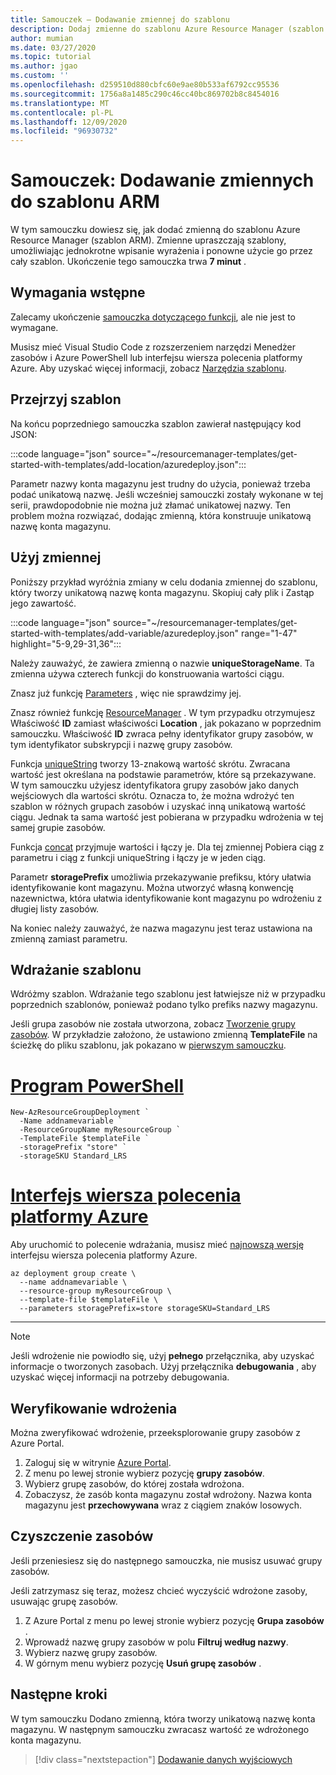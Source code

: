 ```yaml
---
title: Samouczek — Dodawanie zmiennej do szablonu
description: Dodaj zmienne do szablonu Azure Resource Manager (szablon ARM), aby uprościć składnię.
author: mumian
ms.date: 03/27/2020
ms.topic: tutorial
ms.author: jgao
ms.custom: ''
ms.openlocfilehash: d259510d880cbfc60e9ae80b533af6792cc95536
ms.sourcegitcommit: 1756a8a1485c290c46cc40bc869702b8c8454016
ms.translationtype: MT
ms.contentlocale: pl-PL
ms.lasthandoff: 12/09/2020
ms.locfileid: "96930732"
---
```

# <a name="tutorial-add-variables-to-your-arm-template"></a>Samouczek: Dodawanie zmiennych do szablonu ARM

W tym samouczku dowiesz się, jak dodać zmienną do szablonu Azure Resource Manager (szablon ARM). Zmienne upraszczają szablony, umożliwiając jednokrotne wpisanie wyrażenia i ponowne użycie go przez cały szablon. Ukończenie tego samouczka trwa **7 minut** .

## <a name="prerequisites"></a>Wymagania wstępne

Zalecamy ukończenie [samouczka dotyczącego funkcji](template-tutorial-add-functions.md), ale nie jest to wymagane.

Musisz mieć Visual Studio Code z rozszerzeniem narzędzi Menedżer zasobów i Azure PowerShell lub interfejsu wiersza polecenia platformy Azure. Aby uzyskać więcej informacji, zobacz [Narzędzia szablonu](template-tutorial-create-first-template.md#get-tools).

## <a name="review-template"></a>Przejrzyj szablon

Na końcu poprzedniego samouczka szablon zawierał następujący kod JSON:

:::code language="json" source="~/resourcemanager-templates/get-started-with-templates/add-location/azuredeploy.json":::

Parametr nazwy konta magazynu jest trudny do użycia, ponieważ trzeba podać unikatową nazwę. Jeśli wcześniej samouczki zostały wykonane w tej serii, prawdopodobnie nie można już złamać unikatowej nazwy. Ten problem można rozwiązać, dodając zmienną, która konstruuje unikatową nazwę konta magazynu.

## <a name="use-variable"></a>Użyj zmiennej

Poniższy przykład wyróżnia zmiany w celu dodania zmiennej do szablonu, który tworzy unikatową nazwę konta magazynu. Skopiuj cały plik i Zastąp jego zawartość.

:::code language="json" source="~/resourcemanager-templates/get-started-with-templates/add-variable/azuredeploy.json" range="1-47" highlight="5-9,29-31,36":::

Należy zauważyć, że zawiera zmienną o nazwie **uniqueStorageName**. Ta zmienna używa czterech funkcji do konstruowania wartości ciągu.

Znasz już funkcję [Parameters](template-functions-deployment.md#parameters) , więc nie sprawdzimy jej.

Znasz również funkcję [ResourceManager](template-functions-resource.md#resourcegroup) . W tym przypadku otrzymujesz Właściwość **ID** zamiast właściwości **Location** , jak pokazano w poprzednim samouczku. Właściwość **ID** zwraca pełny identyfikator grupy zasobów, w tym identyfikator subskrypcji i nazwę grupy zasobów.

Funkcja [uniqueString](template-functions-string.md#uniquestring) tworzy 13-znakową wartość skrótu. Zwracana wartość jest określana na podstawie parametrów, które są przekazywane. W tym samouczku użyjesz identyfikatora grupy zasobów jako danych wejściowych dla wartości skrótu. Oznacza to, że można wdrożyć ten szablon w różnych grupach zasobów i uzyskać inną unikatową wartość ciągu. Jednak ta sama wartość jest pobierana w przypadku wdrożenia w tej samej grupie zasobów.

Funkcja [concat](template-functions-string.md#concat) przyjmuje wartości i łączy je. Dla tej zmiennej Pobiera ciąg z parametru i ciąg z funkcji uniqueString i łączy je w jeden ciąg.

Parametr **storagePrefix** umożliwia przekazywanie prefiksu, który ułatwia identyfikowanie kont magazynu. Można utworzyć własną konwencję nazewnictwa, która ułatwia identyfikowanie kont magazynu po wdrożeniu z długiej listy zasobów.

Na koniec należy zauważyć, że nazwa magazynu jest teraz ustawiona na zmienną zamiast parametru.

## <a name="deploy-template"></a>Wdrażanie szablonu

Wdróżmy szablon. Wdrażanie tego szablonu jest łatwiejsze niż w przypadku poprzednich szablonów, ponieważ podano tylko prefiks nazwy magazynu.

Jeśli grupa zasobów nie została utworzona, zobacz [Tworzenie grupy zasobów](template-tutorial-create-first-template.md#create-resource-group). W przykładzie założono, że ustawiono zmienną **TemplateFile** na ścieżkę do pliku szablonu, jak pokazano w [pierwszym samouczku](template-tutorial-create-first-template.md#deploy-template).

# <a name="powershell"></a>[Program PowerShell](#tab/azure-powershell)

```azurepowershell
New-AzResourceGroupDeployment `
  -Name addnamevariable `
  -ResourceGroupName myResourceGroup `
  -TemplateFile $templateFile `
  -storagePrefix "store" `
  -storageSKU Standard_LRS
```

# <a name="azure-cli"></a>[Interfejs wiersza polecenia platformy Azure](#tab/azure-cli)

Aby uruchomić to polecenie wdrażania, musisz mieć [najnowszą wersję](/cli/azure/install-azure-cli) interfejsu wiersza polecenia platformy Azure.

```azurecli
az deployment group create \
  --name addnamevariable \
  --resource-group myResourceGroup \
  --template-file $templateFile \
  --parameters storagePrefix=store storageSKU=Standard_LRS
```

---

> [!NOTE]
> Jeśli wdrożenie nie powiodło się, użyj **pełnego** przełącznika, aby uzyskać informacje o tworzonych zasobach. Użyj przełącznika **debugowania** , aby uzyskać więcej informacji na potrzeby debugowania.

## <a name="verify-deployment"></a>Weryfikowanie wdrożenia

Można zweryfikować wdrożenie, przeeksplorowanie grupy zasobów z Azure Portal.

1. Zaloguj się w witrynie [Azure Portal](https://portal.azure.com).
1. Z menu po lewej stronie wybierz pozycję **grupy zasobów**.
1. Wybierz grupę zasobów, do której została wdrożona.
1. Zobaczysz, że zasób konta magazynu został wdrożony. Nazwa konta magazynu jest **przechowywana** wraz z ciągiem znaków losowych.

## <a name="clean-up-resources"></a>Czyszczenie zasobów

Jeśli przeniesiesz się do następnego samouczka, nie musisz usuwać grupy zasobów.

Jeśli zatrzymasz się teraz, możesz chcieć wyczyścić wdrożone zasoby, usuwając grupę zasobów.

1. Z Azure Portal z menu po lewej stronie wybierz pozycję **Grupa zasobów** .
2. Wprowadź nazwę grupy zasobów w polu **Filtruj według nazwy**.
3. Wybierz nazwę grupy zasobów.
4. W górnym menu wybierz pozycję **Usuń grupę zasobów** .

## <a name="next-steps"></a>Następne kroki

W tym samouczku Dodano zmienną, która tworzy unikatową nazwę konta magazynu. W następnym samouczku zwracasz wartość ze wdrożonego konta magazynu.

> [!div class="nextstepaction"]
> [Dodawanie danych wyjściowych](template-tutorial-add-outputs.md)
